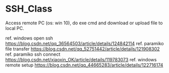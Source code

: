 # SSH_Class
Access remote PC (os: win 10), do exe cmd and download or upload file to local PC. 

ref. windows open ssh https://blog.csdn.net/qq_36564503/article/details/124842114
ref. paramiko file transfer https://blog.csdn.net/qq_52751442/article/details/121908302
ref. paramiko ssh connect https://blog.csdn.net/xiaoxin_OK/article/details/119783073
ref. windows remote setup https://blog.csdn.net/qq_44665283/article/details/122716174
